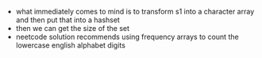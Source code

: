 - what immediately comes to mind is to transform s1 into a character array and then put that into a hashset
- then we can get the size of the set
- neetcode solution recommends using frequency arrays to count the lowercase english alphabet digits
